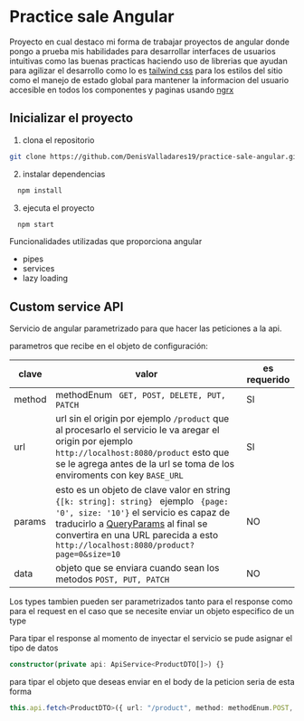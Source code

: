 # Practice sale Angular 

Proyecto en cual destaco mi forma de trabajar proyectos de angular donde pongo a prueba mis habilidades para desarrollar interfaces de usuarios intuitivas como las buenas practicas haciendo uso de librerias que ayudan para agilizar el desarrollo como lo es [tailwind css](https://tailwindcss.com/) para los estilos del sitio como el manejo de estado global para mantener la informacion del usuario accesible en todos los componentes y paginas usando [ngrx](https://ngrx.io/)

## Inicializar el proyecto

1. clona el repositorio 
```sh
git clone https://github.com/DenisValladares19/practice-sale-angular.git
```

2. instalar dependencias
```sh
  npm install
```

3. ejecuta el proyecto
```sh
  npm start
```

Funcionalidades utilizadas que proporciona angular 
* pipes
* services
* lazy loading

## Custom service API
Servicio de angular parametrizado para que hacer las peticiones a la api.

parametros que recibe en el objeto de configuración:

| clave | valor | es requerido |
| --- | ----- | ------------ |
|method | methodEnum `` GET, POST, DELETE, PUT, PATCH`` | SI |
| url | url sin el origin por ejemplo ``/product``  que al procesarlo el servicio le va aregar el origin por ejemplo ``http://localhost:8080/product`` esto que se le agrega antes de la url se toma de los enviroments con key ``BASE_URL`` | SI |
| params | esto es un objeto de clave valor en string ```{[k: string]: string} ``` ejemplo `` {page: '0', size: '10'}`` el servicio es capaz de traducirlo a [QueryParams](https://en.wikipedia.org/wiki/Query_string) al final se convertira en una URL parecida a esto ``http://localhost:8080/product?page=0&size=10`` | NO |
| data | objeto que se enviara cuando sean los metodos ``POST, PUT, PATCH`` | NO |


Los types tambien pueden ser parametrizados tanto para el response como para el request en el caso que se necesite enviar un objeto especifico de un type 


Para tipar el response al momento de inyectar el servicio se pude asignar el tipo de datos 

```ts
constructor(private api: ApiService<ProductDTO[]>) {}

```

para tipar el objeto que deseas enviar en el body de la peticion seria de esta forma 
```ts
this.api.fetch<ProductDTO>({ url: "/product", method: methodEnum.POST, data: productData })

```
